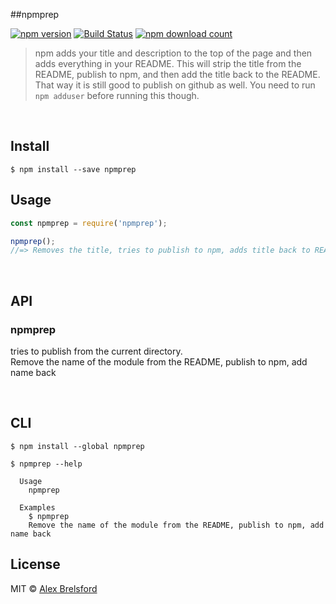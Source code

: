 ##npmprep

[![npm version](https://img.shields.io/npm/v/npmprep.svg)](https://www.npmjs.com/package/npmprep)
[![Build Status](https://travis-ci.org/abrelsfo/npmprep.svg?branch=master)](https://travis-ci.org/abrelsfo/npmprep)
[![npm download count](http://img.shields.io/npm/dm/npmprep.svg?style=flat)](http://npmjs.org/npmprep)

> npm adds your title and description to the top of the page and then adds everything in your README. This will strip the title from the README, publish to npm, and then add the title back to the README. That way it is still good to publish on github as well. You need to run ```npm adduser``` before running this though.

<br>

## Install

```
$ npm install --save npmprep
```


## Usage

```js
const npmprep = require('npmprep');

npmprep();
//=> Removes the title, tries to publish to npm, adds title back to README
```

<br>

## API

### npmprep

tries to publish from the current directory.<br>
Remove the name of the module from the README, publish to npm, add name back

<br>

## CLI

```
$ npm install --global npmprep
```

```
$ npmprep --help

  Usage
    npmprep

  Examples
    $ npmprep
    Remove the name of the module from the README, publish to npm, add name back
```


## License

MIT © [Alex Brelsford](abrelsfo.github.io)
